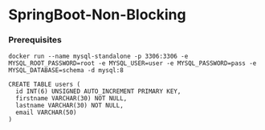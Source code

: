 # SpringBoot-Non-Blocking

### Prerequisites

    docker run --name mysql-standalone -p 3306:3306 -e MYSQL_ROOT_PASSWORD=root -e MYSQL_USER=user -e MYSQL_PASSWORD=pass -e MYSQL_DATABASE=schema -d mysql:8

    CREATE TABLE users (
      id INT(6) UNSIGNED AUTO_INCREMENT PRIMARY KEY,
      firstname VARCHAR(30) NOT NULL,
      lastname VARCHAR(30) NOT NULL,
      email VARCHAR(50)
    )
